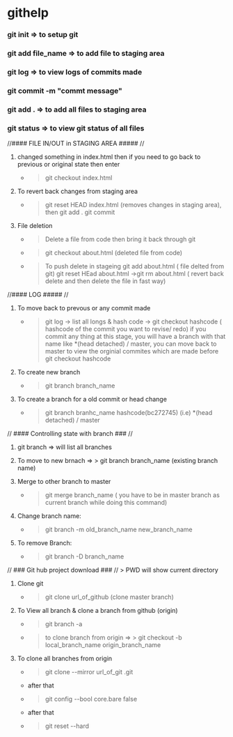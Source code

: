 # githelp

### git init => to setup git

### git add file_name => to add file to staging area

### git log => to view logs of commits made

### git commit -m "commt message" 

### git add . => to add all files to staging area

### git status => to view git status of all files

//#### FILE IN/OUT in STAGING AREA ##### //

1. changed something in index.html then if you need to go back to previous or original state then enter

    -  > git checkout index.html
    
2.  To revert back changes from staging area

    -  > git reset HEAD index.html  (removes changes in staging area), then git add . git commit
    
3.  File deletion

     -  > Delete a file from code then bring it back through git
       - > git checkout about.html (deleted file from code)
     - > To push delete in stageing
       > git add about.html ( file delted from git) 
       > git reset HEad about.html ->git rm about.html ( revert back delete and then delete the file in fast way)
      
 //#### LOG ##### //
 1.  To move back to prevous or any commit made
 
     - > git log -> list all longs & hash code -> git checkout hashcode ( hashcode of the commit you want to revise/ redo) if you commit any thing at this stage, you will have a branch with that name like *(head detached) / master, you can move back to master to view the orginial commites which are made before git checkout hashcode
     
 2. To create new branch
 
     -  > git branch branch_name
     
 3. To create a branch for a old commit or head change
 
     -  > git branch branhc_name hashcode(bc272745) (i.e)  *(head detached) / master
     
 // #### Controlling state with branch ### //
 
 1.  git branch  => will list all branches
 
 2. To move to new brnach => > git branch branch_name (existing branch name)
 
 3. Merge to other branch to master
 
     -  > git merge branch_name ( you have to be in master branch as current branch while doing this command)
     
 4. Change branch name:
 
     - > git branch -m old_branch_name new_branch_name
     
 5. To remove Branch:
 
      - > git branch -D branch_name
  
  // ### Git hub project download ### // 
    > PWD will show current directory
  
  1.  Clone git
      
      - > git clone url_of_github  (clone master branch)
   
  2. To View all branch & clone a branch from github (origin)
  
      -  > git branch -a
      -  > to clone branch from origin => > git checkout -b local_branch_name origin_branch_name
      
  3. To clone all branches from origin
      
      -  > git clone --mirror url_of_git .git
      -  after that 
      -  > git config --bool core.bare false
      -  after that
      -  > git reset --hard
      
 
 
